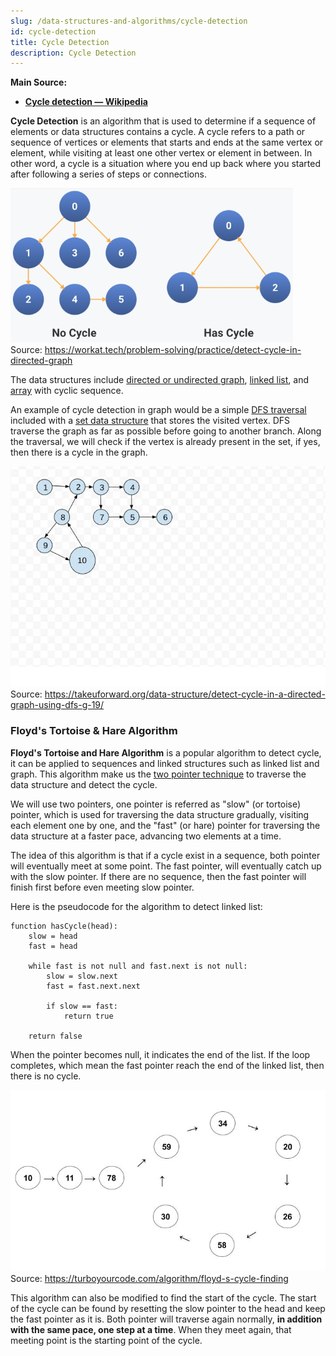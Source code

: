 ```yaml
---
slug: /data-structures-and-algorithms/cycle-detection
id: cycle-detection
title: Cycle Detection
description: Cycle Detection
---
```


**Main Source:**

- **[Cycle detection — Wikipedia](https://en.wikipedia.org/wiki/Cycle_detection)**

**Cycle Detection** is an algorithm that is used to determine if a sequence of elements or data structures contains a cycle. A cycle refers to a path or sequence of vertices or elements that starts and ends at the same vertex or element, while visiting at least one other vertex or element in between. In other word, a cycle is a situation where you end up back where you started after following a series of steps or connections.

![Cycle in graph](./cycle.png)  
Source: https://workat.tech/problem-solving/practice/detect-cycle-in-directed-graph

The data structures include [directed or undirected graph](/data-structures-and-algorithms/graph), [linked list](/data-structures-and-algorithms/linked-list), and [array](/data-structures-and-algorithms/array) with cyclic sequence.

An example of cycle detection in graph would be a simple [DFS traversal](/data-structures-and-algorithms/traversal#depth-first-search-dfs) included with a [set data structure](/data-structures-and-algorithms/set) that stores the visited vertex. DFS traverse the graph as far as possible before going to another branch. Along the traversal, we will check if the vertex is already present in the set, if yes, then there is a cycle in the graph.

![Cycle detect using DFS](./cycle-detect-dfs.webp)  
Source: https://takeuforward.org/data-structure/detect-cycle-in-a-directed-graph-using-dfs-g-19/

### Floyd's Tortoise & Hare Algorithm

**Floyd's Tortoise and Hare Algorithm** is a popular algorithm to detect cycle, it can be applied to sequences and linked structures such as linked list and graph. This algorithm make us the [two pointer technique](/data-structures-and-algorithms/two-pointer) to traverse the data structure and detect the cycle.

We will use two pointers, one pointer is referred as "slow" (or tortoise) pointer, which is used for traversing the data structure gradually, visiting each element one by one, and the "fast" (or hare) pointer for traversing the data structure at a faster pace, advancing two elements at a time.

The idea of this algorithm is that if a cycle exist in a sequence, both pointer will eventually meet at some point. The fast pointer, will eventually catch up with the slow pointer. If there are no sequence, then the fast pointer will finish first before even meeting slow pointer.

Here is the pseudocode for the algorithm to detect linked list:

```
function hasCycle(head):
    slow = head
    fast = head

    while fast is not null and fast.next is not null:
        slow = slow.next
        fast = fast.next.next

        if slow == fast:
            return true

    return false
```

When the pointer becomes null, it indicates the end of the list. If the loop completes, which mean the fast pointer reach the end of the linked list, then there is no cycle.

![Floyd algorithm illustration](./floyd-algorithm.gif)  
Source: https://turboyourcode.com/algorithm/floyd-s-cycle-finding

This algorithm can also be modified to find the start of the cycle. The start of the cycle can be found by resetting the slow pointer to the head and keep the fast pointer as it is. Both pointer will traverse again normally, **in addition with the same pace, one step at a time**. When they meet again, that meeting point is the starting point of the cycle.
